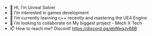 - 👋 Hi, I’m Unreal Solver
- 👀 I’m interested in games development
- 🌱 I’m currently learning c++ recently and mastering the UE4 Engine
- 💞️ I’m looking to collaborate on My biggest project - Mech X Tech
- 📫 How to reach me? Discord! https://discord.gg/ebWeqJv68B

<!---
shirkan164/shirkan164 is a ✨ special ✨ repository because its `README.md` (this file) appears on your GitHub profile.
You can click the Preview link to take a look at your changes. ** Will not change that for a while ;] **
--->
